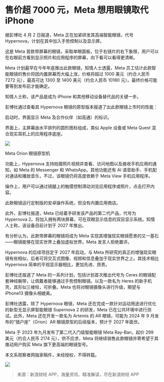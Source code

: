 # 售价超 7000 元，Meta 想用眼镜取代 iPhone

据彭博社 4 月 2 日报道，Meta 正在加紧研发其高端智能眼镜，代号 Hypernova，计划在其中加入手势控制以及显示屏。

这是 Meta 首款带屏幕的眼镜，采取单眼面板，位于右镜片的右下象限，用户可以在右眼前方看到显示照片和应用程序的屏幕，向下看可以看得更清晰。

Meta 计划最早在今年年底推出此款眼镜，知情人士透露，Meta 员工估计此款智能眼镜的售价将因内置屏幕而大幅上涨，价格将超过 1000 美元（约合人民币 7272 元），最高可达 1300 至 1400 美元（约合人民币 10180 元）。最终价格可能要等到发布前才能确定。

知情人士称，该产品是成为 iPhone 和其他移动设备替代品的关键一步。

彭博社通过查看其 Hypernova 眼镜的原型版本报道了出此款眼镜上市时的性能：

启动时，界面显示 Meta 及合作伙伴（如高通）的标识。

界面上，主屏幕由水平排列的圆形图标组成，类似 Apple 设备或 Meta Quest 混合现实耳机上的应用程序底座。

![](https://n.sinaimg.cn/sinakd20250402s/267/w640h427/20250402/a269-23c4ca011ecbf33aae0d0d654bf4699f.png)

Meta Orion 眼镜原型机

功能上，Hypernova 支持拍摄照片视频并查看、访问地图以及接收手机应用的通知，如 Meta 的 Messenger 和 WhatsApp。其他功能还有 AI 语音助手、手机配对通话和播放音乐，不过，该眼镜仍将高度依赖于 Meta View 手机应用程序。

操作上，用户可以通过镜腿上的触摸控制滑动浏览应用程序或照片，点击打开内容。

此款眼镜运行定制版的安卓操作系统，但没有内置应用商店。

此外，彭博社报道，Meta 已经着手研发该产品的第二代产品，代号为 Hypernova 2。将加入拥有两块屏幕，可在双眼显示信息的双目显示系统。知情人士称，该设备目前计划于 2027 年推出。

有分析认为，此款带屏幕的眼镜将成为 Meta 实现其增强现实眼镜愿景的又一基石——眼镜能够在现实世界上叠加虚拟世界。Meta 发言人拒绝置评。

Hypernova 的后续项目定于 2027 年启动，与 Meta 所研究的真正的增强现实眼镜有些相似，后者可将交互式图像、视频和信息叠加于现实世界之上。其技术相比 Hypernova 简单的平视显示器相比，更加先进、昂贵。

彭博社还报道了 Meta 的一系列计划，包括计划首次推出代号为 Ceres 的眼镜配套神经腕带，让佩戴者能够通过手势控制眼镜。以及一款名为 Heres 的新手机壳，其形似三棱柱，可折叠。Meta 也将对眼镜摄像头进行升级，期望与 iPhone13 摄像头相媲美。

彭博社透露，除了 Hypernova 眼镜，Meta 还在完成一款针对运动用途进行优化的新型无显示屏智能眼镜 Supernova 2 的研发，Meta 已在公共环境中进行测试。此外，Meta 还在开发一款名为 Artemis 的 AR 眼镜，可能为 2024 年 9 月发布的“猎户座”（Orion）AR 眼镜原型的后续版本，预计于 2027 年面世。

Meta 于 2023 年九月发布了第二代入门级智能眼镜 Meta Ray-Ban，起价 299 美元（约合人民币 2174 元），供不应求，Meta 将继续销售此款眼镜并寄希望于其推动用户购买 Meta 旗下更高端的眼镜型号。

本文系观察者网独家稿件，未经授权，不得转载。

![](https://n.sinaimg.cn/finance/cece9e13/20240627/655959900_20240627.png)

> 来源：新浪财经 APP，海量资讯、精准解读，尽在新浪财经 APP
